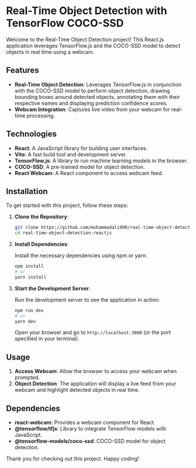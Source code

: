 # Real-Time Object Detection with TensorFlow COCO-SSD

Welcome to the Real-Time Object Detection project! This React.js application leverages TensorFlow.js and the COCO-SSD model to detect objects in real time using a webcam.

## Features

- **Real-Time Object Detection**: Leverages TensorFlow.js in conjunction with the COCO-SSD model to perform object detection, drawing bounding boxes around detected objects, annotating them with their respective names and displaying prediction confidence scores.
- **Webcam Integration**: Captures live video from your webcam for real-time processing.

## Technologies

- **React**: A JavaScript library for building user interfaces.
- **Vite**: A fast build tool and development server.
- **TensorFlow.js**: A library to run machine learning models in the browser.
- **COCO-SSD**: A pre-trained model for object detection.
- **React Webcam**: A React component to access webcam feed.

## Installation

To get started with this project, follow these steps:

1. **Clone the Repository**:

   ```bash
   git clone https://github.com/muhammadali990/real-time-object-detection-reactjs.git
   cd real-time-object-detection-reactjs
   ```

2. **Install Dependencies**:

   Install the necessary dependencies using npm or yarn:

   ```bash
   npm install
   # or
   yarn install
   ```

3. **Start the Development Server**:

   Run the development server to see the application in action:

   ```bash
   npm run dev
   # or
   yarn dev
   ```

   Open your browser and go to `http://localhost:3000` (or the port specified in your terminal).

## Usage

1. **Access Webcam**: Allow the browser to access your webcam when prompted.
2. **Object Detection**: The application will display a live feed from your webcam and highlight detected objects in real time.

## Dependencies

- **react-webcam**: Provides a webcam component for React.
- **@tensorflow/tfjs**: Library to integrate TensorFlow models with JavaScript.
- **@tensorflow-models/coco-ssd**: COCO-SSD model for object detection.

Thank you for checking out this project. Happy coding!

